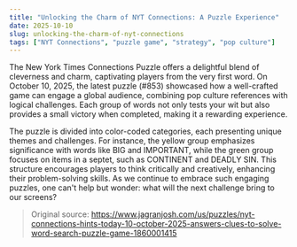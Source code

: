 ```yaml
---
title: "Unlocking the Charm of NYT Connections: A Puzzle Experience"
date: 2025-10-10
slug: unlocking-the-charm-of-nyt-connections
tags: ["NYT Connections", "puzzle game", "strategy", "pop culture"]
---
```

The New York Times Connections Puzzle offers a delightful blend of cleverness and charm, captivating players from the very first word. On October 10, 2025, the latest puzzle (#853) showcased how a well-crafted game can engage a global audience, combining pop culture references with logical challenges. Each group of words not only tests your wit but also provides a small victory when completed, making it a rewarding experience.

The puzzle is divided into color-coded categories, each presenting unique themes and challenges. For instance, the yellow group emphasizes significance with words like BIG and IMPORTANT, while the green group focuses on items in a septet, such as CONTINENT and DEADLY SIN. This structure encourages players to think critically and creatively, enhancing their problem-solving skills. As we continue to embrace such engaging puzzles, one can't help but wonder: what will the next challenge bring to our screens?

> Original source: https://www.jagranjosh.com/us/puzzles/nyt-connections-hints-today-10-october-2025-answers-clues-to-solve-word-search-puzzle-game-1860001415